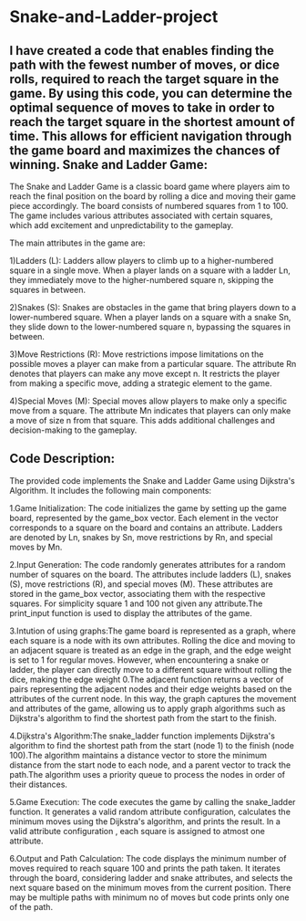 # Snake-and-Ladder-project
I have created a code that enables finding the path with the fewest number of moves, or dice rolls, required to reach the target square in the game. By using this code, you can determine the optimal sequence of moves to take in order to reach the target square in the shortest amount of time. This allows for efficient navigation through the game board and maximizes the chances of winning.
Snake and Ladder Game:
-----------------------
The Snake and Ladder Game is a classic board game where players aim to reach the final position on the board by rolling a dice and moving their game piece accordingly. The board consists of numbered squares from 1 to 100. The game includes various attributes associated with certain squares, which add excitement and unpredictability to the gameplay. 

The main attributes in the game are:

1)Ladders (L): Ladders allow players to climb up to a higher-numbered square in a single move. When a player lands on a square with a ladder Ln, they immediately move to the higher-numbered square n, skipping the squares in between.

2)Snakes (S): Snakes are obstacles in the game that bring players down to a lower-numbered square. When a player lands on a square with a snake Sn, they slide down to the lower-numbered square n, bypassing the squares in between.

3)Move Restrictions (R): Move restrictions impose limitations on the possible moves a player can make from a particular square. The attribute Rn denotes that players can make any move except n. It restricts the player from making a specific move, adding a strategic element to the game.

4)Special Moves (M): Special moves allow players to make only a specific move from a square. The attribute Mn indicates that players can only make a move of size n from that square. This adds additional challenges and decision-making to the gameplay.

Code Description:
------------------
The provided code implements the Snake and Ladder Game using Dijkstra's Algorithm. It includes the following main components:

1.Game Initialization: The code initializes the game by setting up the game board, represented by the game_box vector. Each element in the vector corresponds to a square on the board and contains an attribute. Ladders are denoted by Ln, snakes by Sn, move restrictions by Rn, and special moves by Mn.

2.Input Generation: The code randomly generates attributes for a random number of squares on the board. The attributes include ladders (L), snakes (S), move restrictions (R), and special moves (M). These attributes are stored in the game_box vector, associating them with the respective squares. For simplicity square 1 and 100 not given any attribute.The print_input function is used to display the attributes of the game.

3.Intution of using graphs:The game board is represented as a graph, where each square is a node with its own attributes. Rolling the dice and moving to an adjacent square is treated as an edge in the graph, and the edge weight is set to 1 for regular moves. However, when encountering a snake or ladder, the player can directly move to a different square without rolling the dice, making the edge weight 0.The adjacent function returns a vector of pairs representing the adjacent nodes and their edge weights based on the attributes of the current node. In this way, the graph captures the movement and attributes of the game, allowing us to apply graph algorithms such as Dijkstra's algorithm to find the shortest path from the start to the finish.

4.Dijkstra's Algorithm:The snake_ladder function implements Dijkstra's algorithm to find the shortest path from the start (node 1) to the finish (node 100).The algorithm maintains a distance vector to store the minimum distance from the start node to each node, and a parent vector to track the path.The algorithm uses a priority queue to process the nodes in order of their distances.

5.Game Execution: The code executes the game by calling the snake_ladder function. It generates a valid random attribute configuration, calculates the minimum moves using the Dijkstra's algorithm, and prints the result. In a valid attribute configuration , each square is assigned to atmost one attribute.

6.Output and Path Calculation: The code displays the minimum number of moves required to reach square 100 and prints the path taken. It iterates through the board, considering ladder and snake attributes, and selects the next square based on the minimum moves from the current position. There may be multiple paths with minimum no of moves but code prints only one of the path.



